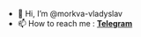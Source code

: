 - 👋 Hi, I’m @morkva-vladyslav
- 📫 How to reach me : <a href="https://t.me/So_moo"><strong>Telegram</strong></a>

<!---
morkva-vladyslav/morkva-vladyslav is a ✨ special ✨ repository.

--->
